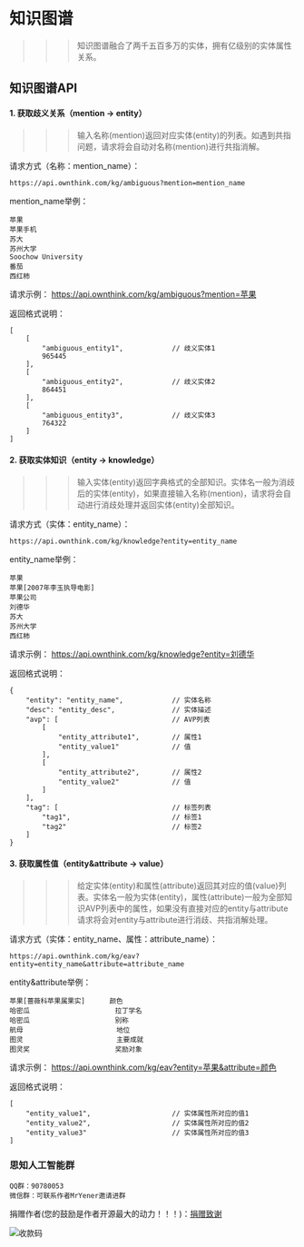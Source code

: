 
# 知识图谱
>>> 知识图谱融合了两千五百多万的实体，拥有亿级别的实体属性关系。

## 知识图谱API

#### 1. 获取歧义关系（mention -> entity）
>>> 输入名称(mention)返回对应实体(entity)的列表。如遇到共指问题，请求将会自动对名称(mention)进行共指消解。

请求方式（名称：mention_name）：
```
https://api.ownthink.com/kg/ambiguous?mention=mention_name
```
mention_name举例：
```
苹果
苹果手机
苏大
苏州大学
Soochow University
番茄
西红柿
```
请求示例：
https://api.ownthink.com/kg/ambiguous?mention=苹果

返回格式说明：
```
[
    [
        "ambiguous_entity1",            // 歧义实体1
        965445
    ],
    [
        "ambiguous_entity2",            // 歧义实体2
        864451
    ],
    [
        "ambiguous_entity3",            // 歧义实体3
        764322
    ]
]
```

#### 2. 获取实体知识（entity -> knowledge）
>>> 输入实体(entity)返回字典格式的全部知识。实体名一般为消歧后的实体(entity)，如果直接输入名称(mention)，请求将会自动进行消歧处理并返回实体(entity)全部知识。

请求方式（实体：entity_name）：
```
https://api.ownthink.com/kg/knowledge?entity=entity_name
```
entity_name举例：
```
苹果
苹果[2007年李玉执导电影]
苹果公司
刘德华
苏大
苏州大学
西红柿
```
请求示例：
https://api.ownthink.com/kg/knowledge?entity=刘德华

返回格式说明：
```
{
    "entity": "entity_name",            // 实体名称
    "desc": "entity_desc",              // 实体描述
    "avp": [                            // AVP列表
        [
            "entity_attribute1",        // 属性1
            "entity_value1"             // 值
        ],
        [
            "entity_attribute2",        // 属性2
            "entity_value2"             // 值
        ]
    ],
    "tag": [                            // 标签列表
        "tag1",                         // 标签1
        "tag2"                          // 标签2
    ]
}
```

#### 3. 获取属性值（entity&attribute -> value）
>>> 给定实体(entity)和属性(attribute)返回其对应的值(value)列表。实体名一般为实体(entity)，属性(attribute)一般为全部知识AVP列表中的属性，如果没有直接对应的entity与attribute请求将会对entity与attribute进行消歧、共指消解处理。

请求方式（实体：entity_name、属性：attribute_name）：
```
https://api.ownthink.com/kg/eav?entity=entity_name&attribute=attribute_name
```
entity&attribute举例：
```
苹果[蔷薇科苹果属果实]      颜色
哈密瓜                     拉丁学名
哈密瓜                     别称
航母                       地位
图灵                       主要成就
图灵奖                     奖励对象
```
请求示例：
https://api.ownthink.com/kg/eav?entity=苹果&attribute=颜色

返回格式说明：
```
[
    "entity_value1",                    // 实体属性所对应的值1
    "entity_value2",                    // 实体属性所对应的值2
    "entity_value3"                     // 实体属性所对应的值3
]
```

### 思知人工智能群
```
QQ群：90780053
微信群：可联系作者MrYener邀请进群
```


<p>捐赠作者(您的鼓励是作者开源最大的动力！！！)：<a href="https://github.com/ownthink/Jiagu/wiki/donation"target="_blank">捐赠致谢</a> </p>

![收款码](https://github.com/ownthink/KnowledgeGraph/raw/master/img/%E6%94%B6%E6%AC%BE%E7%A0%81.jpg)

